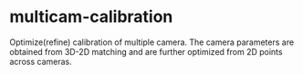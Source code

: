 # multicam-calibration

Optimize(refine) calibration of multiple camera. The camera parameters are obtained from 3D-2D matching and are further optimized from 2D points across cameras.
